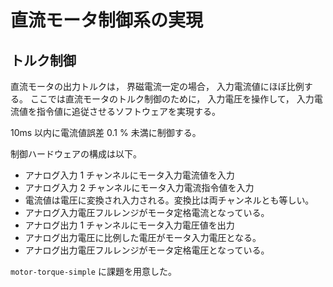 # 直流モータ制御系の実現

## トルク制御
直流モータの出力トルクは，
界磁電流一定の場合，
入力電流値にほぼ比例する。
ここでは直流モータのトルク制御のために，
入力電圧を操作して，
入力電流値を指令値に追従させるソフトウェアを実現する。

10ms 以内に電流値誤差 0.1 % 未満に制御する。

制御ハードウェアの構成は以下。

- アナログ入力 1 チャンネルにモータ入力電流値を入力
- アナログ入力 2 チャンネルにモータ入力電流指令値を入力
- 電流値は電圧に変換され入力される。変換比は両チャンネルとも等しい。
- アナログ入力電圧フルレンジがモータ定格電流となっている。
- アナログ出力 1 チャンネルにモータ入力電圧値を出力
- アナログ出力電圧に比例した電圧がモータ入力電圧となる。
- アナログ出力電圧フルレンジがモータ定格電圧となっている。

`motor-torque-simple` に課題を用意した。

